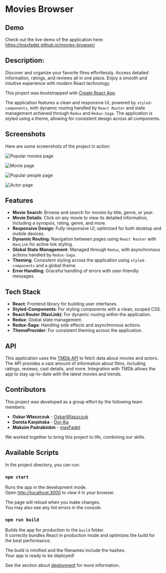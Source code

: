 # Movies Browser

## Demo

Check out the live demo of the application here:
https://maxfadet.github.io/movies-browser/

## Description:

Discover and organize your favorite films effortlessly. 
Access detailed information, ratings, and reviews all in one place. 
Enjoy a smooth and intuitive experience with modern React technology.

This project was bootstrapped with [Create React App](https://github.com/facebook/create-react-app).

The application features a clean and responsive UI, powered by `styled-components`, with dynamic routing handled by `React Router` and state management achieved through `Redux` and `Redux-Saga`. The application is styled using a theme, allowing for consistent design across all components.

## Screenshots

Here are some screenshots of the project in action:

![Popular movies page](./src/readmeimg/popular-movies.png)

![Movie page](./src/readmeimg/movie.png)

![Popular people page](./src/readmeimg/popular-people.png)

![Actor page](./src/readmeimg/actor.png)

## Features

- **Movie Search**: Browse and search for movies by title, genre, or year.
- **Movie Details**: Click on any movie to view its detailed information, including a synopsis, rating, genre, and more.
- **Responsive Design**: Fully responsive UI, optimized for both desktop and mobile devices.
- **Dynamic Routing**: Navigation between pages using `React Router` with `NavLink` for active link styling.
- **Global State Management**: Managed through `Redux`, with asynchronous actions handled by `Redux-Saga`.
- **Theming**: Consistent styling across the application using `styled-components` and a global theme.
- **Error Handling**: Graceful handling of errors with user-friendly messages.

## Tech Stack

- **React**: Frontend library for building user interfaces.
- **Styled-Components**: For styling components with a clean, scoped CSS.
- **React Router (NavLink)**: For dynamic routing within the application.
- **Redux**: Global state management.
- **Redux-Saga**: Handling side effects and asynchronous actions.
- **ThemeProvider**: For consistent theming across the application.

## API

This application uses the [TMDb API](https://developer.themoviedb.org/docs/getting-started) to fetch data about movies and actors. The API provides a vast amount of information about films, including ratings, reviews, cast details, and more. Integration with TMDb allows the app to stay up-to-date with the latest movies and trends.

## Contributors

This project was developed as a group effort by the following team members:

- **Oskar Właszczuk** - [OskarWlaszczuk](https://github.com/OskarWlaszczuk)
- **Dorota Karpińska** - [Dor-Ka]([https://github.com/Dor-Ka)
- **Maksim Padrabinkin** - [maxFadet](https://github.com/maxFadet)

We worked together to bring this project to life, combining our skills.

## Available Scripts

In the project directory, you can run:

### `npm start`

Runs the app in the development mode.\
Open [http://localhost:3000](http://localhost:3000) to view it in your browser.

The page will reload when you make changes.\
You may also see any lint errors in the console.

### `npm run build`

Builds the app for production to the `build` folder.\
It correctly bundles React in production mode and optimizes the build for the best performance.

The build is minified and the filenames include the hashes.\
Your app is ready to be deployed!

See the section about [deployment](https://facebook.github.io/create-react-app/docs/deployment) for more information.
